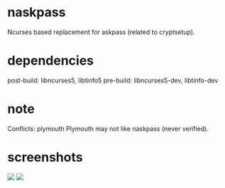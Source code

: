 naskpass
========

Ncurses based replacement for askpass (related to cryptsetup).

dependencies
========
post-build: libncurses5, libtinfo5
pre-build: libncurses5-dev, libtinfo-dev

note
========
Conflicts: plymouth
Plymouth may not like naskpass (never verified).

screenshots
========

<img src=https://i.imgur.com/Vea7dQ5.jpg>
<img src=https://i.imgur.com/rU2nrBW.jpg>
